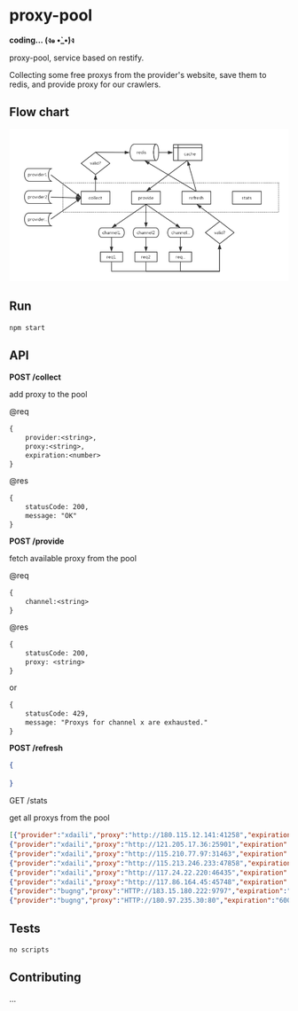 proxy-pool
=========

<b>coding... (ง๑ •̀_•́)ง </b>

proxy-pool, service based on restify.

Collecting some free proxys from the provider's website, save them to redis, and provide proxy for our crawlers.

## Flow chart

![flow chart](proxy-pool.png)

## Run

```bash
npm start
```

## API



<b>POST /collect</b>

add proxy to the pool

@req

```
{
    provider:<string>,
    proxy:<string>,
    expiration:<number>
}
```

@res

```
{
    statusCode: 200,
    message: "OK"
}
```

<b>POST /provide</b>

fetch available proxy from the pool

@req

```
{
    channel:<string>
}
```

@res

```
{
    statusCode: 200,
    proxy: <string>
}
```
or
```
{
    statusCode: 429,
    message: "Proxys for channel x are exhausted."
}
```

<b>POST /refresh</b>

```json
{

}
```

GET /stats

get all proxys from the pool

```json
[{"provider":"xdaili","proxy":"http://180.115.12.141:41258","expiration":"600","bugng":"true","xdaili":"true"},
{"provider":"xdaili","proxy":"http://121.205.17.36:25901","expiration":"600","xdaili":"true","bugng":"true"},
{"provider":"xdaili","proxy":"http://115.210.77.97:31463","expiration":"600","xdaili":"true","bugng":"true"},
{"provider":"xdaili","proxy":"http://115.213.246.233:47858","expiration":"600","xdaili":"true","bugng":"true"},
{"provider":"xdaili","proxy":"http://117.24.22.220:46435","expiration":"600","bugng":"true","xdaili":"true"},
{"provider":"xdaili","proxy":"http://117.86.164.45:45748","expiration":"600","bugng":"true","xdaili":"true"},
{"provider":"bugng","proxy":"HTTP://183.15.180.222:9797","expiration":"600","xdaili":"true","bugng":"false"},
{"provider":"bugng","proxy":"HTTP://180.97.235.30:80","expiration":"600","xdaili":"true","bugng":"true"}]
```


## Tests

```bash
no scripts
```

## Contributing

...
